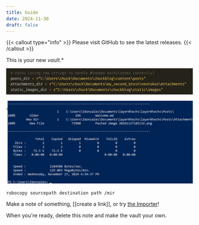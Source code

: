 ```yaml
---
title: Guide
date: 2024-11-30
draft: false
---
```


{{< callout type="info" >}}
  Please visit GitHub to see the latest releases.
{{< /callout >}}

This is your new *vault*.*

![](Pasted_image_20241127185132.png)

![](Pasted_image_20241127190728.png)


```markup
robocopy sourcepath destination path /mir
```
Make a note of something, [[create a link]], or try [the Importer](https://help.obsidian.md/Plugins/Importer)!

When you're ready, delete this note and make the vault your own.
